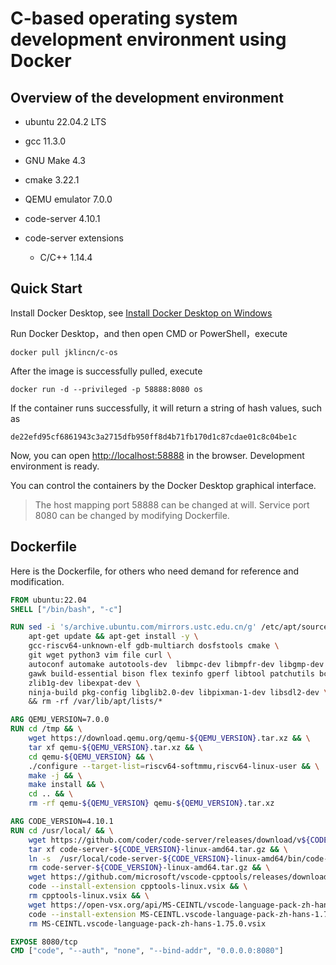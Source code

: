 # C-based operating system development environment using Docker

## Overview of the development environment

- ubuntu 22.04.2 LTS
- gcc 11.3.0
- GNU Make 4.3
- cmake 3.22.1
- QEMU emulator 7.0.0
- code-server 4.10.1
- code-server extensions

    - C/C++ 1.14.4

## Quick Start

Install Docker Desktop, see [Install Docker Desktop on Windows](https://docs.docker.com/desktop/install/windows-install/)

Run Docker Desktop，and then open CMD or PowerShell，execute

```
docker pull jklincn/c-os
```

After the image is successfully pulled, execute

```
docker run -d --privileged -p 58888:8080 os
```

If the container runs successfully, it will return a string of hash values, such as

```
de22efd95cf6861943c3a2715dfb950ff8d4b71fb170d1c87cdae01c8c04be1c
```

Now, you can open [http://localhost:58888](http://localhost:58888) in the browser. Development environment is ready.

You can control the containers by the Docker Desktop graphical interface.

>The host mapping port 58888 can be changed at will. Service port 8080 can be changed by modifying Dockerfile.

## Dockerfile

Here is the Dockerfile, for others who need demand for reference and modification.

```dockerfile
FROM ubuntu:22.04
SHELL ["/bin/bash", "-c"]

RUN sed -i 's/archive.ubuntu.com/mirrors.ustc.edu.cn/g' /etc/apt/sources.list && \
    apt-get update && apt-get install -y \
    gcc-riscv64-unknown-elf gdb-multiarch dosfstools cmake \
    git wget python3 vim file curl \
    autoconf automake autotools-dev  libmpc-dev libmpfr-dev libgmp-dev \
    gawk build-essential bison flex texinfo gperf libtool patchutils bc \
    zlib1g-dev libexpat-dev \
    ninja-build pkg-config libglib2.0-dev libpixman-1-dev libsdl2-dev \ 
    && rm -rf /var/lib/apt/lists/*

ARG QEMU_VERSION=7.0.0
RUN cd /tmp && \
    wget https://download.qemu.org/qemu-${QEMU_VERSION}.tar.xz && \
    tar xf qemu-${QEMU_VERSION}.tar.xz && \
    cd qemu-${QEMU_VERSION} && \
    ./configure --target-list=riscv64-softmmu,riscv64-linux-user && \
    make -j && \
    make install && \
    cd .. && \
    rm -rf qemu-${QEMU_VERSION} qemu-${QEMU_VERSION}.tar.xz

ARG CODE_VERSION=4.10.1
RUN cd /usr/local/ && \
    wget https://github.com/coder/code-server/releases/download/v${CODE_VERSION}/code-server-${CODE_VERSION}-linux-amd64.tar.gz && \
    tar xf code-server-${CODE_VERSION}-linux-amd64.tar.gz && \
    ln -s  /usr/local/code-server-${CODE_VERSION}-linux-amd64/bin/code-server /usr/bin/code && \
    rm code-server-${CODE_VERSION}-linux-amd64.tar.gz && \
    wget https://github.com/microsoft/vscode-cpptools/releases/download/v1.14.4/cpptools-linux.vsix && \
    code --install-extension cpptools-linux.vsix && \
    rm cpptools-linux.vsix && \
    wget https://open-vsx.org/api/MS-CEINTL/vscode-language-pack-zh-hans/1.75.0/file/MS-CEINTL.vscode-language-pack-zh-hans-1.75.0.vsix && \
    code --install-extension MS-CEINTL.vscode-language-pack-zh-hans-1.75.0.vsix && \
    rm MS-CEINTL.vscode-language-pack-zh-hans-1.75.0.vsix

EXPOSE 8080/tcp
CMD ["code", "--auth", "none", "--bind-addr", "0.0.0.0:8080"]
```
